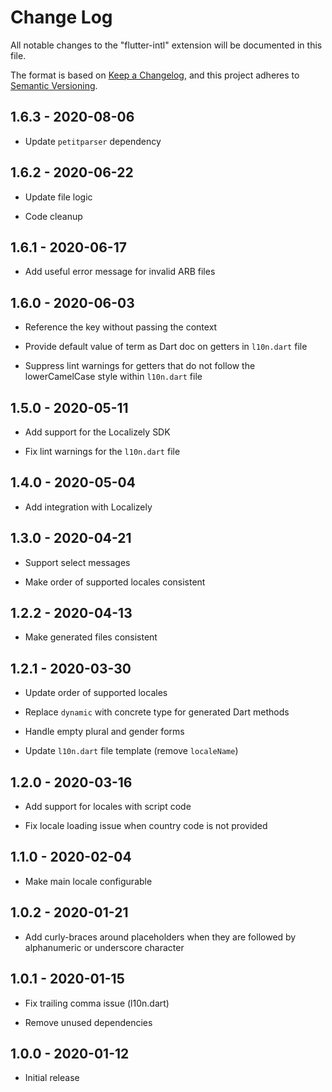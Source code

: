 # Change Log

All notable changes to the "flutter-intl" extension will be documented in this file.

The format is based on [Keep a Changelog](https://keepachangelog.com/en/1.0.0/),
and this project adheres to [Semantic Versioning](https://semver.org/spec/v2.0.0.html).

## 1.6.3 - 2020-08-06

- Update `petitparser` dependency

## 1.6.2 - 2020-06-22

- Update file logic

- Code cleanup

## 1.6.1 - 2020-06-17

- Add useful error message for invalid ARB files

## 1.6.0 - 2020-06-03

- Reference the key without passing the context

- Provide default value of term as Dart doc on getters in `l10n.dart` file

- Suppress lint warnings for getters that do not follow the lowerCamelCase style within `l10n.dart` file

## 1.5.0 - 2020-05-11

- Add support for the Localizely SDK

- Fix lint warnings for the `l10n.dart` file

## 1.4.0 - 2020-05-04

- Add integration with Localizely

## 1.3.0 - 2020-04-21

- Support select messages 

- Make order of supported locales consistent

## 1.2.2 - 2020-04-13

- Make generated files consistent

## 1.2.1 - 2020-03-30

- Update order of supported locales

- Replace `dynamic` with concrete type for generated Dart methods

- Handle empty plural and gender forms

- Update `l10n.dart` file template (remove `localeName`)

## 1.2.0 - 2020-03-16

- Add support for locales with script code

- Fix locale loading issue when country code is not provided

## 1.1.0 - 2020-02-04

- Make main locale configurable

## 1.0.2 - 2020-01-21

- Add curly-braces around placeholders when they are followed by alphanumeric or underscore character

## 1.0.1 - 2020-01-15

- Fix trailing comma issue (l10n.dart)

- Remove unused dependencies

## 1.0.0 - 2020-01-12

- Initial release
